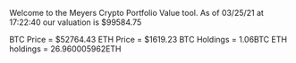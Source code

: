Welcome to the Meyers Crypto Portfolio Value tool. 
As of 03/25/21 at 17:22:40 our valuation is $99584.75 

BTC Price = $52764.43
 ETH Price = $1619.23
BTC Holdings = 1.06BTC
 ETH holdings = 26.960005962ETH 
